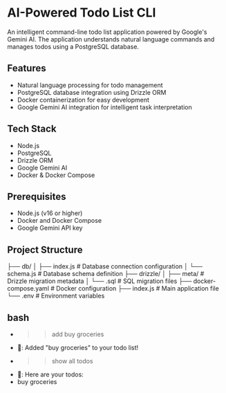 # AI-Powered Todo List CLI

An intelligent command-line todo list application powered by Google's Gemini AI. The application understands natural language commands and manages todos using a PostgreSQL database.

## Features

- Natural language processing for todo management
- PostgreSQL database integration using Drizzle ORM
- Docker containerization for easy development
- Google Gemini AI integration for intelligent task interpretation

## Tech Stack

- Node.js
- PostgreSQL
- Drizzle ORM
- Google Gemini AI
- Docker & Docker Compose

## Prerequisites

- Node.js (v16 or higher)
- Docker and Docker Compose
- Google Gemini API key

## Project Structure
├── db/
│ ├── index.js # Database connection configuration
│ └── schema.js # Database schema definition
├── drizzle/
│ ├── meta/ # Drizzle migration metadata
│ └── .sql # SQL migration files
├── docker-compose.yaml # Docker configuration
├── index.js # Main application file
└── .env # Environment variables

## bash
 - >> add buy groceries
 - 🤖: Added "buy groceries" to your todo list!
 - >> show all todos
 - 🤖: Here are your todos:
 - buy groceries
